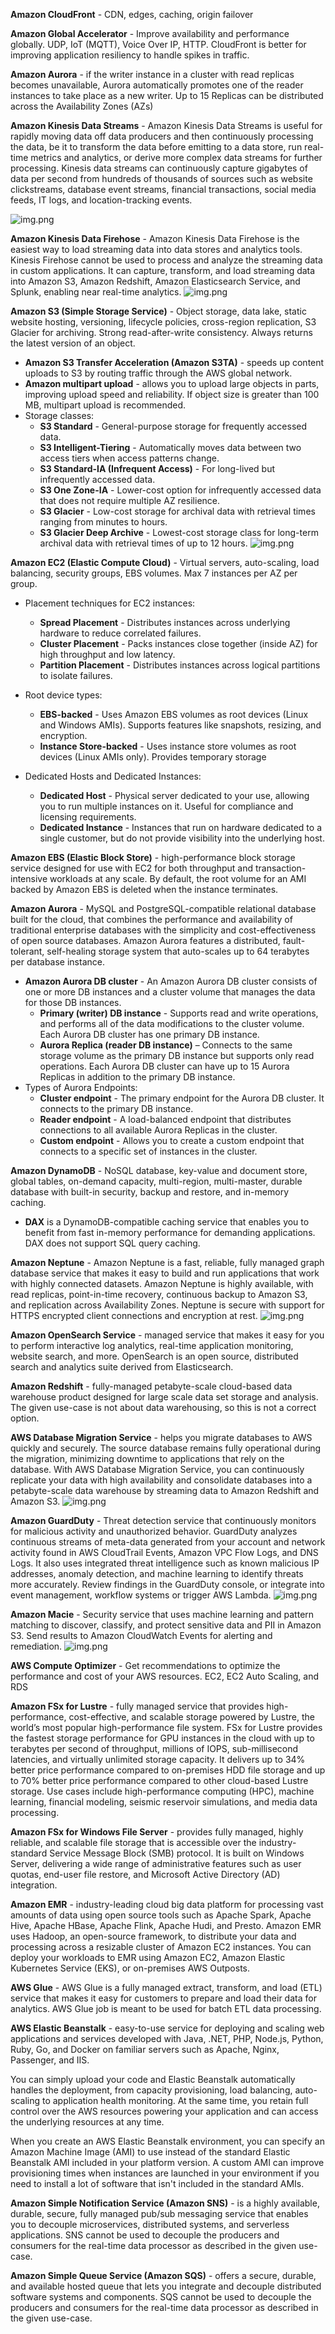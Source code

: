**Amazon CloudFront** - CDN, edges, caching, origin failover

**Amazon Global Accelerator** - Improve availability and performance globally. UDP, IoT (MQTT), Voice Over IP, HTTP. 
CloudFront is better for improving application resiliency to handle spikes in traffic.

**Amazon Aurora** - if the writer instance in a cluster with read replicas becomes unavailable, Aurora automatically 
promotes one of the reader instances to take place as a new writer. Up to 15 Replicas can be distributed across the Availability Zones (AZs)

**Amazon Kinesis Data Streams** - Amazon Kinesis Data Streams is useful for rapidly moving data off data producers and 
then continuously processing the data, be it to transform the data before emitting to a data store, run real-time metrics 
and analytics, or derive more complex data streams for further processing. Kinesis data streams can continuously capture 
gigabytes of data per second from hundreds of thousands of sources such as website clickstreams, database event streams, 
financial transactions, social media feeds, IT logs, and location-tracking events.

![img.png](diagrams/amazon-kinesis-data-streams-diagram.png)

**Amazon Kinesis Data Firehose** - Amazon Kinesis Data Firehose is the easiest way to load streaming data into data stores 
and analytics tools. Kinesis Firehose cannot be used to process and analyze the streaming data in custom applications. 
It can capture, transform, and load streaming data into Amazon S3, Amazon Redshift, Amazon Elasticsearch Service, 
and Splunk, enabling near real-time analytics.
![img.png](diagrams/amazon-kinesis-data-firehose-diagram.png)

**Amazon S3 (Simple Storage Service)** - Object storage, data lake, static website hosting, versioning, lifecycle policies, cross-region replication,
S3 Glacier for archiving. Strong read-after-write consistency. Always returns the latest version of an object.
- **Amazon S3 Transfer Acceleration (Amazon S3TA)** - speeds up content uploads to S3 by routing traffic through the AWS global network.
- **Amazon multipart upload** - allows you to upload large objects in parts, improving upload speed and reliability. 
If object size is greater than 100 MB, multipart upload is recommended.
- Storage classes:
  - **S3 Standard** - General-purpose storage for frequently accessed data.
  - **S3 Intelligent-Tiering** - Automatically moves data between two access tiers when access patterns change.
  - **S3 Standard-IA (Infrequent Access)** - For long-lived but infrequently accessed data.
  - **S3 One Zone-IA** - Lower-cost option for infrequently accessed data that does not require multiple AZ resilience.
  - **S3 Glacier** - Low-cost storage for archival data with retrieval times ranging from minutes to hours.
  - **S3 Glacier Deep Archive** - Lowest-cost storage class for long-term archival data with retrieval times of up to 12 hours.
  ![img.png](diagrams/amazon-s3-transitions-diagram.png)

**Amazon EC2 (Elastic Compute Cloud)** - Virtual servers, auto-scaling, load balancing, security groups, EBS volumes.
Max 7 instances per AZ per group.

- Placement techniques for EC2 instances:
  - **Spread Placement** - Distributes instances across underlying hardware to reduce correlated failures.
  - **Cluster Placement** - Packs instances close together (inside AZ) for high throughput and low latency.
  - **Partition Placement** - Distributes instances across logical partitions to isolate failures.

- Root device types:
  - **EBS-backed** - Uses Amazon EBS volumes as root devices (Linux and Windows AMIs). Supports features like snapshots, 
  resizing, and encryption.
  - **Instance Store-backed** - Uses instance store volumes as root devices (Linux AMIs only). Provides temporary storage
- Dedicated Hosts and Dedicated Instances:
  - **Dedicated Host** - Physical server dedicated to your use, allowing you to run multiple instances on it. Useful for 
  compliance and licensing requirements.
  - **Dedicated Instance** - Instances that run on hardware dedicated to a single customer, but do not provide visibility into 
  the underlying host.

**Amazon EBS (Elastic Block Store)** - high-performance block storage service designed for use with EC2 for both throughput
and transaction-intensive workloads at any scale. By default, the root volume for an AMI backed by Amazon EBS is deleted
when the instance terminates.

**Amazon Aurora** - MySQL and PostgreSQL-compatible relational database built for the cloud, that combines 
the performance and availability of traditional enterprise databases with the simplicity and cost-effectiveness of open 
source databases. Amazon Aurora features a distributed, fault-tolerant, self-healing storage system that auto-scales up to 64 terabytes 
per database instance.
- **Amazon Aurora DB cluster** - An Amazon Aurora DB cluster consists of one or more DB instances and a cluster volume 
that manages the data for those DB instances.
  - **Primary (writer) DB instance** - Supports read and write operations, and performs all of the data modifications to the cluster volume. 
  Each Aurora DB cluster has one primary DB instance.
  - **Aurora Replica (reader DB instance)** – Connects to the same storage volume as the primary DB instance but supports only read operations.
  Each Aurora DB cluster can have up to 15 Aurora Replicas in addition to the primary DB instance.
- Types of Aurora Endpoints:
  - **Cluster endpoint** - The primary endpoint for the Aurora DB cluster. It connects to the primary DB instance.
  - **Reader endpoint** - A load-balanced endpoint that distributes connections to all available Aurora Replicas in the cluster.
  - **Custom endpoint** - Allows you to create a custom endpoint that connects to a specific set of instances in the cluster.

**Amazon DynamoDB** - NoSQL database, key-value and document store, global tables, on-demand capacity,  multi-region, 
multi-master, durable database with built-in security, backup and restore, and in-memory caching. 
- **DAX** is a DynamoDB-compatible caching service that enables you to benefit from fast in-memory performance for 
demanding applications. DAX does not support SQL query caching.

**Amazon Neptune** - Amazon Neptune is a fast, reliable, fully managed graph database service that makes it easy to build
and run applications that work with highly connected datasets. Amazon Neptune is highly available, with read replicas, 
point-in-time recovery, continuous backup to Amazon S3, and replication across Availability Zones. Neptune is secure with 
support for HTTPS encrypted client connections and encryption at rest.
![img.png](diagrams/amazon-neptune-diagram.png)

**Amazon OpenSearch Service** - managed service that makes it easy for you to perform interactive log analytics, real-time
application monitoring, website search, and more. OpenSearch is an open source, distributed search and analytics suite derived from Elasticsearch.

**Amazon Redshift** - fully-managed petabyte-scale cloud-based data warehouse product designed for large scale data set 
storage and analysis. The given use-case is not about data warehousing, so this is not a correct option.

**AWS Database Migration Service** - helps you migrate databases to AWS quickly and securely. The source database remains fully
operational during the migration, minimizing downtime to applications that rely on the database. With AWS Database Migration Service,
you can continuously replicate your data with high availability and consolidate databases into a petabyte-scale data warehouse
by streaming data to Amazon Redshift and Amazon S3.
![img.png](diagrams/aws-database-migration-service.png)

**Amazon GuardDuty** - Threat detection service that continuously monitors for malicious activity and unauthorized behavior.
GuardDuty analyzes continuous streams of meta-data generated from your account and network activity found in AWS CloudTrail Events, 
Amazon VPC Flow Logs, and DNS Logs. It also uses integrated threat intelligence such as known malicious IP addresses, 
anomaly detection, and machine learning to identify threats more accurately. Review findings in the GuardDuty console,
or integrate into event management, workflow systems or trigger AWS Lambda.
![img.png](diagrams/amazon-guard-duty-diagram.png)

**Amazon Macie** - Security service that uses machine learning and pattern matching to discover, classify, and protect 
sensitive data and PII in Amazon S3. Send results to Amazon CloudWatch Events for alerting and remediation.
![img.png](diagrams/amazon-macie-diagram.png)

**AWS Compute Optimizer** - Get recommendations to optimize the performance and cost of your AWS resources. EC2, EC2 Auto Scaling, and RDS

**Amazon FSx for Lustre** - fully managed service that provides high-performance, cost-effective, and scalable storage 
powered by Lustre, the world’s most popular high-performance file system. FSx for Lustre provides the fastest storage 
performance for GPU instances in the cloud with up to terabytes per second of throughput, millions of IOPS, sub-millisecond 
latencies, and virtually unlimited storage capacity. It delivers up to 34% better price performance compared to on-premises 
HDD file storage and up to 70% better price performance compared to other cloud-based Lustre storage. Use cases include
high-performance computing (HPC), machine learning, financial modeling, seismic reservoir simulations, and media data processing.

**Amazon FSx for Windows File Server** -  provides fully managed, highly reliable, and scalable file storage that is accessible
over the industry-standard Service Message Block (SMB) protocol. It is built on Windows Server, delivering a wide range of 
administrative features such as user quotas, end-user file restore, and Microsoft Active Directory (AD) integration.

**Amazon EMR** - industry-leading cloud big data platform for processing vast amounts of data using open 
source tools such as Apache Spark, Apache Hive, Apache HBase, Apache Flink, Apache Hudi, and Presto. Amazon EMR uses Hadoop,
an open-source framework, to distribute your data and processing across a resizable cluster of Amazon EC2 instances.
You can deploy your workloads to EMR using Amazon EC2, Amazon Elastic Kubernetes Service (EKS), or on-premises AWS Outposts.

**AWS Glue** - AWS Glue is a fully managed extract, transform, and load (ETL) service that makes it easy for customers to 
prepare and load their data for analytics. AWS Glue job is meant to be used for batch ETL data processing.

**AWS Elastic Beanstalk** - easy-to-use service for deploying and scaling web applications and services developed with Java,
.NET, PHP, Node.js, Python, Ruby, Go, and Docker on familiar servers such as Apache, Nginx, Passenger, and IIS.

You can simply upload your code and Elastic Beanstalk automatically handles the deployment, from capacity provisioning, 
load balancing, auto-scaling to application health monitoring. At the same time, you retain full control over the AWS resources
powering your application and can access the underlying resources at any time.

When you create an AWS Elastic Beanstalk environment, you can specify an Amazon Machine Image (AMI) to use instead of the
standard Elastic Beanstalk AMI included in your platform version. A custom AMI can improve provisioning times when instances
are launched in your environment if you need to install a lot of software that isn't included in the standard AMIs.

**Amazon Simple Notification Service (Amazon SNS)** - is a highly available, durable, secure, fully managed pub/sub messaging 
service that enables you to decouple microservices, distributed systems, and serverless applications. SNS cannot be used 
to decouple the producers and consumers for the real-time data processor as described in the given use-case.

**Amazon Simple Queue Service (Amazon SQS)** - offers a secure, durable, and available hosted queue that lets you integrate and
decouple distributed software systems and components. SQS cannot be used to decouple the producers and consumers for the 
real-time data processor as described in the given use-case.
